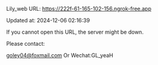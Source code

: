 Lily_web URL: https://222f-61-165-102-156.ngrok-free.app

Updated at: 2024-12-06 02:16:39

If you cannot open this URL, the server might be down.

Please contact: 

goley04@foxmail.com Or Wechat:GL_yeaH